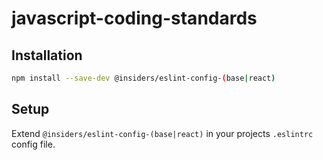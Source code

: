 # javascript-coding-standards

## Installation

```bash
npm install --save-dev @insiders/eslint-config-(base|react)
```

## Setup

Extend `@insiders/eslint-config-(base|react)` in your projects `.eslintrc` config file.
